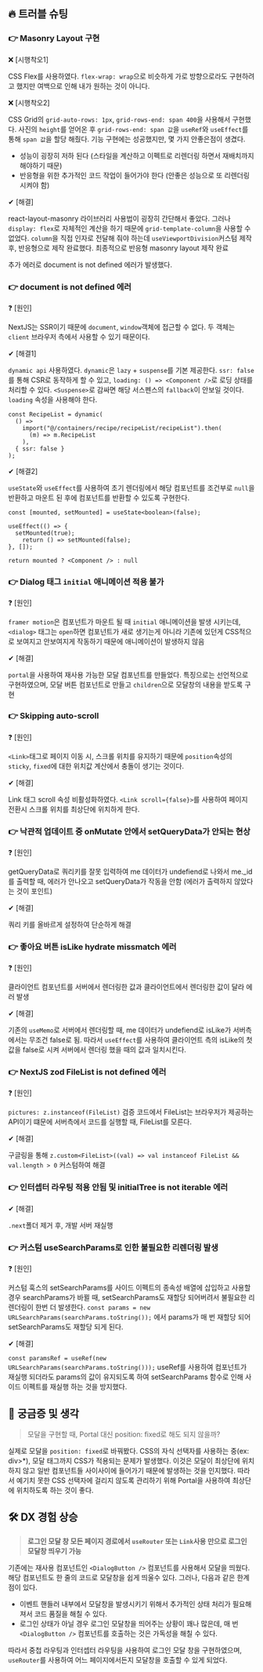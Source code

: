 
## 🔥 트러블 슈팅

### 👉 Masonry Layout 구현

❌ [시행착오1] 

CSS Flex를 사용하였다. `flex-wrap: wrap`으로 비슷하게 가로 방향으로라도 구현하려고 했지만 여백으로 인해 내가 원하는 것이 아니다.

❌ [시행착오2]

CSS Grid의 `grid-auto-rows: 1px`, `grid-rows-end: span 400`을 사용해서 구현했다. 사진의 `height`를 얻어온 후 `grid-rows-end: span 값`을 `useRef`와 `useEffect`를 통해 `span 값`을 할당 해줬다. 기능 구현에는 성공했지만, 몇 가지 안좋은점이 생겼다.

- 성능이 굉장히 저하 된다 (스타일을 계산하고 이펙트로 리렌더링 하면서 재배치까지 해야하기 때문)
- 반응형을 위한 추가적인 코드 작업이 들어가야 한다 (안좋은 성능으로 또 리렌더링 시켜야 함)

✔ [해결]

react-layout-masonry 라이브러리 사용법이 굉장히 간단해서 좋았다. 그러나 `display: flex`로 자체적인 계산을 하기 때문에 `grid-template-column`을 사용할 수 없었다. `column`을 직접 인자로 전달해 줘야 하는데 `useViewportDivision`커스텀 제작 후, 반응형으로 제작 완료했다. 최종적으로 반응형 masonry layout 제작 완료

추가 에러로 document is not defined 에러가 발생했다.

### 👉 **document is not defined 에러**

❓ [원인]

NextJS는 SSR이기 때문에 `document`, `window`객체에 접근할 수 없다. 두 객체는 `client` 브라우저 측에서 사용할 수 있기 때문이다.

✔ [해결1]

`dynamic api` 사용하였다. `dynamic`은 `lazy` + `suspense`를 기본 제공한다. `ssr: false`를 통해 CSR로 동작하게 할 수 있고, `loading: () => <Component />`로 로딩 상태를 처리할 수 있다. `<Suspense>`로 감싸면 해당 서스펜스의 `fallback`이 안보일 것이다. `loading` 속성을 사용해야 한다.

```
const RecipeList = dynamic(
  () =>
    import("@/containers/recipe/recipeList/recipeList").then(
      (m) => m.RecipeList
    ),
  { ssr: false }
);
```

✔ [해결2]

`useState`와 `useEffect`를 사용하여 초기 렌더링에서 해당 컴포넌트를 조건부로 `null`을 반환하고 마운트 된 후에 컴포넌트를 반환할 수 있도록 구현한다.

```
const [mounted, setMounted] = useState<boolean>(false);

useEffect(() => {
  setMounted(true);
    return () => setMounted(false);
}, []);

return mounted ? <Component /> : null
```

### 👉 **Dialog 태그 `initial` 애니메이션 적용 불가**

❓ [원인]

`framer motion`은 컴포넌트가 마운트 될 때 `initial` 애니메이션을 발생 시키는데, `<dialog>` 태그는 `open`하면 컴포넌트가 새로 생기는게 아니라 기존에 있던게 CSS적으로 보여지고 안보여지게 작동하기 때문에 애니메이션이 발생하지 않음

✔ [해결]

`portal`을 사용하여 재사용 가능한 모달 컴포넌트를 만들었다. 특징으로는 선언적으로 구현하였으며, 모달 버튼 컴포넌트로 만들고 `children`으로 모달창의 내용을 받도록 구현

### 👉 **Skipping auto-scroll**

❓ [원인]

`<Link>`태그로 페이지 이동 시, 스크롤 위치를 유지하기 때문에 `position`속성의 `sticky`, `fixed`에 대한 위치값 계산에서 충돌이 생기는 것이다.

✔ [해결]

Link 태그 scroll 속성 비활성화하였다. `<Link scroll={false}>`를 사용하여 페이지 전환시 스크롤 위치를 최상단에 위치하게 한다.


### 👉 **낙관적 업데이트 중 onMutate 안에서 setQueryData가 안되는 현상**

❓ [원인]

getQueryData로 쿼리키를 잘못 입력하여 me 데이터가 undefiend로 나와서 me._id를 출력할 때, 에러가 안나오고 setQueryData가 작동을 안함 (에러가 출력하지 않았다는 것이 포인트)

✔ [해결]

쿼리 키를 올바르게 설정하여 단순하게 해결

### 👉 **좋아요 버튼 isLike hydrate missmatch 에러**

❓ [원인]

클라이언트 컴포넌트를 서버에서 렌더링한 값과 클라이언트에서 렌더링한 값이 달라 에러 발생

✔ [해결]

기존의 `useMemo`로 서버에서 렌더링할 때, me 데이터가 undefiend로 isLike가 서버측에서는 무조건 false로 됨. 따라서 `useEffect`를 사용하여 클라이언트 측의 isLike의 첫 값을 false로 시켜 서버에서 렌더링 했을 때의 값과 일치시킨다.

### 👉 **NextJS zod FileList is not defined 에러**

❓ [원인]

`pictures: z.instanceof(FileList)` 검증 코드에서 FileList는 브라우저가 제공하는 API이기 떄문에 서버측에서 코드를 실행할 때, FileList를 모른다.

✔ [해결] 

구글링을 통해 `z.custom<FileList>((val) => val instanceof FileList && val.length > 0` 커스텀하여 해결

### 👉 **인터셉터 라우팅 적용 안됨 및 initialTree is not iterable 에러**

✔ [해결] 

`.next`폴더 제거 후, 개발 서버 재실행

### 👉 **커스텀 useSearchParams로 인한 불필요한 리렌더링 발생**

❓ [원인] 

커스텀 훅스의 setSearchParams를 사이드 이펙트의 종속성 배열에 삽입하고 사용할 경우 searchParams가 바뀔 때, setSearchParams도 재할당 되어버려서 불필요한 리렌더링이 한번 더 발생한다. `const params = new URLSearchParams(searchParams.toString());` 에서 params가 매 번 재할당 되어 setSearchParams도 재할당 되게 된다.

✔ [해결]

`const paramsRef = useRef(new URLSearchParams(searchParams.toString()));` useRef를 사용하여 컴포넌트가 재실행 되더라도 params의 값이 유지되도록 하여 setSearchParams 함수로 인해 사이드 이펙트를 재실행 하는 것을 방지했다.

## 🤔 궁금증 및 생각

> 모달을 구현할 때, Portal 대신 position: fixed로 해도 되지 않을까?

실제로 모달을 `position: fixed`로 바꿔봤다. CSS의 자식 선택자를 사용하는 중(ex: div>*), 모달 태그까지 CSS가 적용되는 문제가 발생했다. 이것은 모달이 최상단에 위치하지 않고 일반 컴포넌트들 사이사이에 들어가기 때문에 발생하는 것을 인지했다. 따라서 예기치 못한 CSS 선택자에 걸리지 않도록 관리하기 위해 Portal을 사용하여 최상단에 위치하도록 하는 것이 좋다.


## 🛠 DX 경험 상승

> **로그인 모달 창 모든 페이지 경로에서 `useRouter` 또는 `Link`사용 만으로 로그인 모달창 띄우기 가능**

기존에는 재사용 컴포넌트인 `<DialogButton />` 컴포넌트를 사용해서 모달을 띄웠다. 해당 컴포넌트도 한 줄의 코드로 모달창을 쉽게 띄울수 있다. 그러나, 다음과 같은 한계점이 있다.

- 이벤트 핸들러 내부에서 모달창을 발생시키기 위해서 추가적인 상태 처리가 필요해져서 코드 품질을 해칠 수 있다.
- 로그인 상태가 아닐 경우 로그인 모달창을 띄어주는 상황이 꽤나 많은데, 매 번 `<DialogButton />` 컴포넌트를 호출하는 것은 가독성을 해칠 수 있다.

따라서 중첩 라우팅과 인터셉터 라우팅을 사용하여 로그인 모달 창을 구현하였으며, `useRouter`를 사용하여 어느 페이지에서든지 모달창을 호출할 수 있게 되었다.